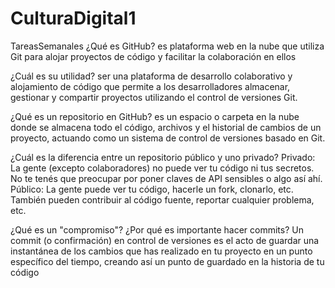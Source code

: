 # CulturaDigital1
TareasSemanales
¿Qué es GitHub? 
es plataforma web en la nube que utiliza Git para alojar proyectos de código y facilitar la colaboración en ellos

¿Cuál es su utilidad? 
ser una plataforma de desarrollo colaborativo y alojamiento de código que permite a los desarrolladores almacenar, gestionar y compartir proyectos utilizando el control de versiones Git.

¿Qué es un repositorio en GitHub? 
es un espacio o carpeta en la nube donde se almacena todo el código, archivos y el historial de cambios de un proyecto, actuando como un sistema de control de versiones basado en Git.

¿Cuál es la diferencia entre un repositorio público y uno privado? 
Privado: La gente (excepto colaboradores) no puede ver tu código ni tus secretos. No te tenés que preocupar por poner claves de API sensibles o algo así ahí. Público: La gente puede ver tu código, hacerle un fork, clonarlo, etc. También pueden contribuir al código fuente, reportar cualquier problema, etc.

¿Qué es un "compromiso"? ¿Por qué es importante hacer commits? 
Un commit (o confirmación) en control de versiones es el acto de guardar una instantánea de los cambios que has realizado en tu proyecto en un punto específico del tiempo, creando así un punto de guardado en la historia de tu código
